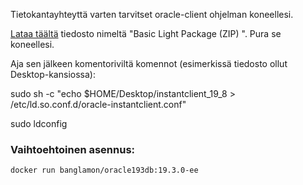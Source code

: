 Tietokantayhteyttä varten tarvitset oracle-client ohjelman koneellesi.

[Lataa täältä](https://www.oracle.com/database/technologies/instant-client/linux-x86-64-downloads.html) tiedosto nimeltä "Basic Light Package (ZIP) ". Pura se koneellesi.

Aja sen jälkeen komentoriviltä komennot (esimerkissä tiedosto ollut Desktop-kansiossa):

sudo sh -c "echo $HOME/Desktop/instantclient_19_8 > \
      /etc/ld.so.conf.d/oracle-instantclient.conf"


sudo ldconfig


### Vaihtoehtoinen asennus:
`docker run banglamon/oracle193db:19.3.0-ee`
